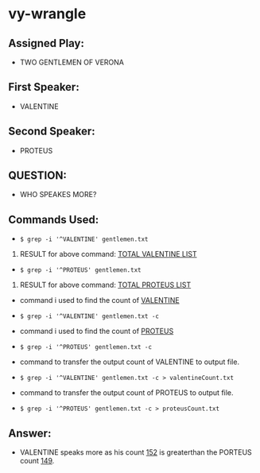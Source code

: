 # vy-wrangle

## Assigned Play: 
- TWO GENTLEMEN OF VERONA

## First Speaker: 
- VALENTINE

## Second Speaker:
- PROTEUS

## QUESTION:
- WHO SPEAKES MORE?

## Commands Used:
-  ``` $ grep -i '^VALENTINE' gentlemen.txt ```
  1) RESULT for above command: [TOTAL VALENTINE LIST](https://github.com/vineetha1996/vy-wrangle/blob/main/valentine.txt)
  
-  ``` $ grep -i '^PROTEUS' gentlemen.txt ```
  1) RESULT for above command: [TOTAL PROTEUS LIST](https://github.com/vineetha1996/vy-wrangle/blob/main/proteus.txt)
  
- command i used to find the count of [VALENTINE](https://github.com/vineetha1996/vy-wrangle/blob/main/valentineCount.txt) 
- ``` $ grep -i '^VALENTINE' gentlemen.txt -c ```

- command i used to find the count of [PROTEUS](https://github.com/vineetha1996/vy-wrangle/blob/main/proteusCount.txt)
- ``` $ grep -i '^PROTEUS' gentlemen.txt -c ```

- command to transfer the output count of VALENTINE to output file.
- ``` $ grep -i '^VALENTINE' gentlemen.txt -c > valentineCount.txt ```

- command to transfer the output count of PROTEUS to output file.
- ``` $ grep -i '^PROTEUS' gentlemen.txt -c > proteusCount.txt ``` 

## Answer:
- VALENTINE speaks more as his count [152](https://github.com/vineetha1996/vy-wrangle/blob/main/valentineCount.txt) is greaterthan the PORTEUS count [149](https://github.com/vineetha1996/vy-wrangle/blob/main/proteusCount.txt).

